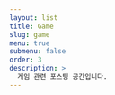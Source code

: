 ```yaml
---
layout: list
title: Game
slug: game
menu: true
submenu: false
order: 3
description: >
  게임 관련 포스팅 공간입니다.
---
```

